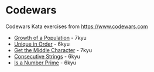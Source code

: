 # Codewars
Codewars Kata exercises from https://www.codewars.com

* [Growth of a Population](Python/growth_of_a_population.py) - 7kyu 
* [Unique in Order](Python/unique_in_order.py) - 6kyu
* [Get the Middle Character](Python/get_the_middle_character.py) - 7kyu
* [Consecutive Strings](Python/consecutive_strings.py) - 6kyu
* [Is a Number Prime](Python/is_a_number_prime.py) - 6kyu
